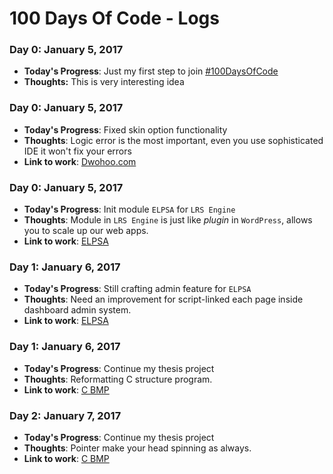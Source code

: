 # 100 Days Of Code - Logs

### Day 0: January 5, 2017
- **Today's Progress**: Just my first step to join [#100DaysOfCode](https://twitter.com/hashtag/100DaysOfCode)
- **Thoughts:** This is very interesting idea

### Day 0: January 5, 2017
- **Today's Progress**: Fixed skin option functionality
- **Thoughts**: Logic error is the most important, even you use sophisticated IDE it won't fix your errors
- **Link to work**: [Dwohoo.com](https://dwohoo.com)

### Day 0: January 5, 2017
- **Today's Progress**: Init module `ELPSA` for `LRS Engine`
- **Thoughts**: Module in `LRS Engine` is just like *plugin* in `WordPress`, allows you to scale up our web apps.
- **Link to work**: [ELPSA](http://elpsa.org)

### Day 1: January 6, 2017
- **Today's Progress**: Still crafting admin feature for `ELPSA`
- **Thoughts**: Need an improvement for script-linked each page inside dashboard admin system.
- **Link to work**: [ELPSA](http://elpsa.org)

### Day 1: January 6, 2017
- **Today's Progress**: Continue my thesis project
- **Thoughts**: Reformatting C structure program.
- **Link to work**: [C BMP](https://github.com/23Pstars/c-bmp)

### Day 2: January 7, 2017
- **Today's Progress**: Continue my thesis project
- **Thoughts**: Pointer make your head spinning as always.
- **Link to work**: [C BMP](https://github.com/23Pstars/c-bmp)
